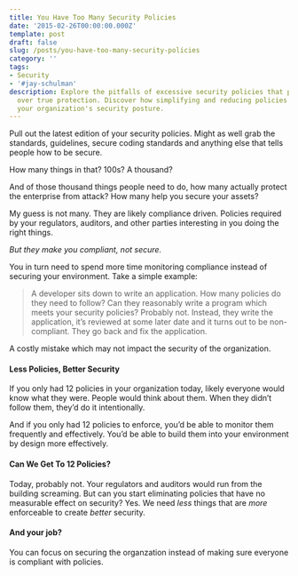 ```yaml
---
title: You Have Too Many Security Policies
date: '2015-02-26T00:00:00.000Z'
template: post
draft: false
slug: /posts/you-have-too-many-security-policies
category: ''
tags:
- Security
- '#jay-schulman'
description: Explore the pitfalls of excessive security policies that prioritize compliance
  over true protection. Discover how simplifying and reducing policies can enhance
  your organization's security posture.
---
```

Pull out the latest edition of your security policies. Might as well grab the standards, guidelines, secure coding standards and anything else that tells people how to be secure.

How many things in that? 100s? A thousand?

And of those thousand things people need to do, how many actually protect the enterprise from attack? How many help you secure your assets?

My guess is not many. They are likely compliance driven. Policies required by your regulators, auditors, and other parties interesting in you doing the right things.

*But they make you compliant, not secure.*

You in turn need to spend more time monitoring compliance instead of securing your environment. Take a simple example:

> A developer sits down to write an application. How many policies do they need to follow? Can they reasonably write a program which meets your security policies? Probably not. Instead, they write the application, it’s reviewed at some later date and it turns out to be non-compliant. They go back and fix the application.

A costly mistake which may not impact the security of the organization.

#### Less Policies, Better Security

If you only had 12 policies in your organization today, likely everyone would know what they were. People would think about them. When they didn’t follow them, they’d do it intentionally.

And if you only had 12 policies to enforce, you’d be able to monitor them frequently and effectively. You’d be able to build them into your environment by design more effectively.

#### Can We Get To 12 Policies?

Today, probably not. Your regulators and auditors would run from the building screaming. But can you start eliminating policies that have no measurable effect on security? Yes. We need *less* things that are *more* enforceable to create *better* security.

#### And your job?

You can focus on securing the organzation instead of making sure everyone is compliant with policies.